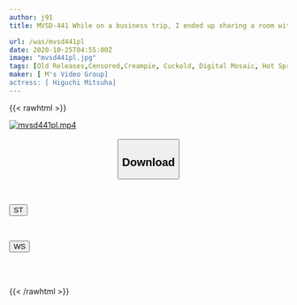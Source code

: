 ```yaml
---
author: j91
title: MVSD-441 While on a business trip, I ended up sharing a room with a new female employee at a secluded hot spring inn. Her incredible hip movements forced me to cum over and over again. Mitsuha Higuchi

url: /was/mvsd441pl
date: 2020-10-25T04:55:00Z
image: "mvsd441pl.jpg"
tags: [Old Releases,Censored,Creampie, Cuckold, Digital Mosaic, Hot Spring, Slut, Solowork, Sweat ]
maker: [ M's Video Group]
actress: [ Higuchi Mitsuha]
---
```



{{< rawhtml >}}

<div class="video" data-videoid="1bj9q0jXKYFbRm">
    <a href="javascript:;">
        <img src="/was/mvsd441pl/mvsd441pl.jpg" width="WIDTH" height="HEIGHT" alt="mvsd441pl.mp4" loading="lazy">
    </a>
</div>

<script type="text/javascript" src="https://j91.asia/asset/on-demand-st.js"></script>

<br>
  <link rel="stylesheet" href="https://j91.asia/asset/bs5.css">
  
  <center>
  <button class="btn btn-primary" type="button" data-bs-toggle="collapse" data-bs-target=".multi-collapse" aria-expanded="false" aria-controls="multiCollapseExample1 multiCollapseExample2"><h2>Download</h2></button></center>
</p>
<div class="row">
  <div class="col">
    <div class="collapse multi-collapse" id="multiCollapseExample1">
      <div class="card card-body">
	      	      <br>
<div class="buttons">  
<p><a href="https://streamtape.to/v/1bj9q0jXKYFbRm" target="_blank"><button class="btn-hover color-3"><i class="fa fa-download"></i> ST</button></a></p></div>
    </div>
  </div>
</div>
  <div class="col">
    <div class="collapse multi-collapse" id="multiCollapseExample2">
      <div class="card card-body">
	      <br>
<div class="buttons">
<p><a href="https://wolfstream.tv/511nbi4l6u12" target="_blank"><button class="btn-hover color-8"><i class="fa fa-download"></i> WS</button></a></p></div>
<br><br>
      </div>
    </div>
  </div>
</div>

{{< /rawhtml >}}